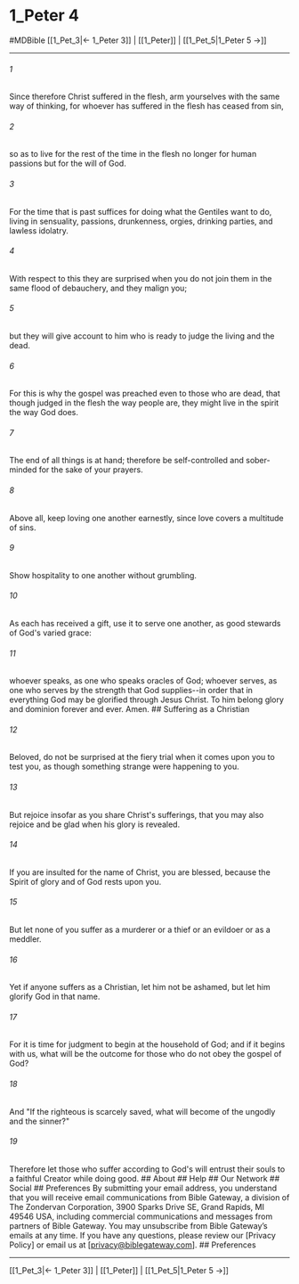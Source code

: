 # 1_Peter 4
#MDBible
[[1_Pet_3|← 1_Peter 3]] | [[1_Peter]] | [[1_Pet_5|1_Peter 5 →]]

***






###### 1 


Since therefore Christ suffered in the flesh, arm yourselves with the same way of thinking, for whoever has suffered in the flesh has ceased from sin, 





###### 2 


so as to live for the rest of the time in the flesh no longer for human passions but for the will of God. 





###### 3 


For the time that is past suffices for doing what the Gentiles want to do, living in sensuality, passions, drunkenness, orgies, drinking parties, and lawless idolatry. 





###### 4 


With respect to this they are surprised when you do not join them in the same flood of debauchery, and they malign you; 





###### 5 


but they will give account to him who is ready to judge the living and the dead. 





###### 6 


For this is why the gospel was preached even to those who are dead, that though judged in the flesh the way people are, they might live in the spirit the way God does. 





###### 7 


The end of all things is at hand; therefore be self-controlled and sober-minded for the sake of your prayers. 





###### 8 


Above all, keep loving one another earnestly, since love covers a multitude of sins. 





###### 9 


Show hospitality to one another without grumbling. 





###### 10 


As each has received a gift, use it to serve one another, as good stewards of God's varied grace: 





###### 11 


whoever speaks, as one who speaks oracles of God; whoever serves, as one who serves by the strength that God supplies--in order that in everything God may be glorified through Jesus Christ. To him belong glory and dominion forever and ever. Amen. ## Suffering as a Christian 





###### 12 


Beloved, do not be surprised at the fiery trial when it comes upon you to test you, as though something strange were happening to you. 





###### 13 


But rejoice insofar as you share Christ's sufferings, that you may also rejoice and be glad when his glory is revealed. 





###### 14 


If you are insulted for the name of Christ, you are blessed, because the Spirit of glory and of God rests upon you. 





###### 15 


But let none of you suffer as a murderer or a thief or an evildoer or as a meddler. 





###### 16 


Yet if anyone suffers as a Christian, let him not be ashamed, but let him glorify God in that name. 





###### 17 


For it is time for judgment to begin at the household of God; and if it begins with us, what will be the outcome for those who do not obey the gospel of God? 





###### 18 


And "If the righteous is scarcely saved, what will become of the ungodly and the sinner?" 





###### 19 


Therefore let those who suffer according to God's will entrust their souls to a faithful Creator while doing good. ## About ## Help ## Our Network ## Social ## Preferences By submitting your email address, you understand that you will receive email communications from Bible Gateway, a division of The Zondervan Corporation, 3900 Sparks Drive SE, Grand Rapids, MI 49546 USA, including commercial communications and messages from partners of Bible Gateway. You may unsubscribe from Bible Gateway&rsquo;s emails at any time. If you have any questions, please review our [Privacy Policy] or email us at [privacy@biblegateway.com]. ## Preferences

***

[[1_Pet_3|← 1_Peter 3]] | [[1_Peter]] | [[1_Pet_5|1_Peter 5 →]]
